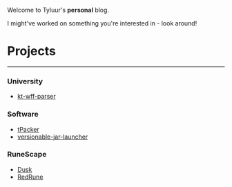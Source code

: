 Welcome to Tyluur's **personal** blog. 

I might've worked on something you're interested in - look around!

# Projects

---

### University

- [kt-wff-parser](https://github.com/Tyluur/kt-wff-parser)

### Software

- [tPacker](https://github.com/Tyluur/tPacker)
- [versionable-jar-launcher](https://github.com/Tyluur/versionable-jar-launcher)

### RuneScape

- [Dusk](https://github.com/dusk-rs)
- [RedRune](https://github.com/Tyluur/RedRune-667)
